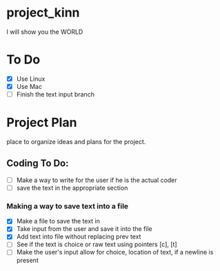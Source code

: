 # project_kinn

I will show you the WORLD

# To Do

- [x] Use Linux
- [x] Use Mac
- [ ] Finish the text input branch

# Project Plan

place to organize ideas and plans for the project.

## Coding To Do:

- [ ] Make a way to write for the user if he is the actual coder
- [ ] save the text in the appropriate section

### Making a way to save text into a file

- [x] Make a file to save the text in
- [x] Take input from the user and save it into the file
- [x] Add text into file without replacing prev text
- [ ] See if the text is choice or raw text using pointers [c], [t]
- [ ] Make the user's input allow for choice, location of text, if a newline is present
